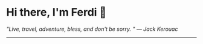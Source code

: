 <h1>Hi there, I'm Ferdi 👋</h1>

<p><em>
  "Live, travel, adventure, bless, and don't be sorry.  " — Jack Kerouac
</em></p>

---
